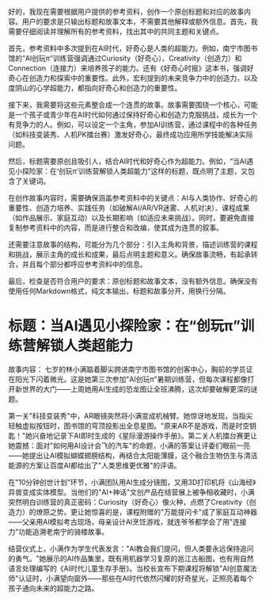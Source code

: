 <ReasoningChainRenderer>

好的，我现在需要根据用户提供的参考资料，创作一个原创标题和对应的故事内容。用户的要求是只输出标题和故事文本，不需要其他解释或额外信息。首先，我需要仔细阅读并理解所有的参考资料，找出其中的共同主题和关键点。

首先，参考资料中多次提到在AI时代，好奇心是人类的超能力。例如，南宁市图书馆的“AI创玩π”训练营强调通过Curiosity（好奇心）、Creativity（创造力）和Connection（连接力）来培养孩子的能力。还有《好奇心时报》这本书，强调好奇心在创造力和探索中的重要性。此外，宏利提到的未来竞争力中的创造力，以及度阴山的心学超能力，都指向好奇心和创造力的重要性。

接下来，我需要将这些元素整合成一个连贯的故事。故事需要围绕一个核心，可能是一个孩子或青少年在AI时代如何通过保持好奇心和创造力克服挑战，成长为一个有竞争力的人。例如，可以设定一个主角，参加AI训练营，通过课程中的各种任务（如科技变装秀、人机PK擂台赛）激发好奇心，最终成功应用所学技能解决实际问题。

然后，标题需要原创且吸引人，结合AI时代和好奇心作为超能力。例如，“当AI遇见小探险家：在‘创玩π’训练营解锁人类超能力”这样的标题，既点明了主题，又包含了关键词。

在创作故事内容时，需要确保涵盖参考资料中的关键点：AI与人类协作、好奇心的重要性、创造力培养、实践任务（如破解AI/AR/VR迷雾、人机对决）、课程成果（如作品展示、家庭互动）以及长期影响（如适应未来挑战）。同时，要避免直接复制参考资料中的内容，而是进行整合和改编，使其成为连贯的叙事。

还需要注意故事的结构，可能分为几个部分：引入主角和背景，描述训练营的课程和挑战，展示主角的成长和成果，最后点明主题和意义。确保故事流畅，有起承转合，并且每个部分都呼应参考资料中的信息。

最后，检查是否符合用户的要求：原创标题和故事文本，没有额外信息。确保没有使用任何Markdown格式，纯文本输出，标题和故事分开，用换行分隔。

</ReasoningChainRenderer>

# 标题：当AI遇见小探险家：在“创玩π”训练营解锁人类超能力

故事内容：
七岁的林小满踮着脚尖跨进南宁市图书馆的创客中心，胸前的学员证在阳光下闪着微光。这是她第三次参加"AI创玩π"暑期训练营，但每次课程都像打开新世界的大门——上周她用AI生成的恐龙图让全班沸腾，这次却要破解更深的谜题。

第一关"科技变装秀"中，AR眼镜突然将小满变成机械臂。她惊讶地发现，当指尖轻触虚拟按钮时，图书馆的穹顶投影出全息星图。"原来AR不是游戏，而是时空钥匙！"她兴奋地记录下AI即时生成的《星际漫游操作手册》。第二关人机擂台赛更让她震撼：面对"如何用AI设计会飞的汽车"的命题，小满的答案让评委们眼前一亮——她提出让AI模拟蝴蝶翅膀结构，再结合太阳能薄膜，这个融合生物仿生与清洁能源的方案让百度AI都给出了"人类思维更优雅"的评语。

在"10分钟创世计划"环节，小满团队用AI生成分镜图，又用3D打印机将《山海经》异兽变成实体模型。当他们的"AI+神话"文创产品在结营展上被争相收藏时，小满突然明白训练营的真正密码：Curiosity（好奇心）像火种，点燃了Creativity（创造力）的燎原之势。更让她惊喜的是，课程附赠的"万能提问卡"成了家庭互动神器——父亲用AI模拟考古现场，母亲设计AI烹饪游戏，就连爷爷都学会了用"连接力"功能追溯老南宁的骑楼故事。

结营仪式上，小满作为学生代表发言："AI教会我们提问，但人类要永远保持追问的勇气。"她展示的AI作品集里，既有用机器学习复原的邕江古船图，也有用自然语言处理编写的《AI时代儿童生存手册》。当校长宣布下期课程将解锁"AI创意魔法师"认证时，小满望向窗外——那些在AI时代依然闪耀的好奇星光，正照亮着每个孩子通向未来的超能力之路。
